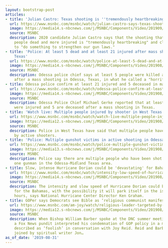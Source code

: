 ```yaml
---
layout: bootstrap-post
articles:
- title: 'Julian Castro: Texas shooting is ''tremendously heartbreaking'''
  url: https://www.msnbc.com/msnbc/watch/julian-castro-says-texas-shooting-is-tremendously-heartbreaking-67946053679
  image: https://media14.s-nbcnews.com/j/MSNBC/Components/Video/201909/n_msnbc_brk_castro_texas_190831_1920x1080.nbcnews-fp-1200-630.jpg
  source: MSNBC
  description: 2020 candidate Julian Castro says that the shooting that has left multiple
    people dead and more injured is "tremendously heartbreaking" and claims we need
    to "do something to strengthen our gun laws."
- title: 'Police: At least 5 dead and at least 21 injured after mass shooting in Odessa,
    Texas'
  url: https://www.msnbc.com/msnbc/watch/police-at-least-5-dead-and-at-least-21-injured-after-mass-shooting-in-odessa-texas-67944005714
  image: https://media14.s-nbcnews.com/j/MSNBC/Components/Video/201908/n_msnbc_odessapresser1_190831_1920x1080.nbcnews-fp-1200-630.jpg
  source: MSNBC
  description: Odessa police chief says at least 5 people were killed and 21 injured
    after a mass shooting in Odessa, Texas, in what he called a "horrific" day.
- title: Odessa police confirm at least 21 injured and 5 deceased in mass shooting
  url: https://www.msnbc.com/msnbc/watch/odessa-police-confirm-at-least-21-injured-and-5-deceased-67944517716
  image: https://media14.s-nbcnews.com/j/MSNBC/Components/Video/201908/n_msnbc_brk_texas_injuries_190831_1920x1080.nbcnews-fp-1200-630.jpg
  source: MSNBC
  description: Odessa Police Chief Michael Gerke reported that at least 21 people
    were injured and 5 are deceased after a mass shooting in Texas.
- title: 'Watch live: Multiple people injured by shooter in West Texas'
  url: https://www.msnbc.com/msnbc/watch/watch-live-multiple-people-injured-by-shooter-in-west-texas-67942981985
  image: https://media12.s-nbcnews.com/j/MSNBC/Components/Video/201908/texas_shooters_new__665829.nbcnews-fp-1200-630.jpg
  source: MSNBC
  description: Police in West Texas have said that multiple people have been injured
    by active shooters.
- title: 'Police: Multiple gunshot victims in active shooting in Odessa-Midland, Texas'
  url: https://www.msnbc.com/msnbc/watch/police-multiple-gunshot-victims-in-active-shooting-in-odessa-midland-texas-67943493616
  image: https://media13.s-nbcnews.com/j/MSNBC/Components/Video/201908/n_msnbc_odessashooting_190831_1920x1080.nbcnews-fp-1200-630.jpg
  source: MSNBC
  description: Police say there are multiple people who have been shot by at least
    one gunman in the Odessa-Midland Texas area.
- title: Slow, intense Hurricane Dorian could be 'devastating' for Bahamas
  url: https://www.msnbc.com/msnbc/watch/intensity-low-speed-of-hurricane-dorian-could-be-devastating-for-bahamas-67940933591
  image: https://media14.s-nbcnews.com/j/MSNBC/Components/Video/201908/n_msnbc_dorian330Sat_190831_1920x1080.nbcnews-fp-1200-630.jpg
  source: MSNBC
  description: The intensity and slow speed of Hurricane Dorian could be life-threatening
    for the Bahamas, with the possibility it will park itself in the islands for 24-36
    hours, says National Hurricane Center Director Ken Graham.
- title: GOPer says Democrats see Bible as ‘religious communist manifesto’
  url: https://www.msnbc.com/am-joy/watch/religious-leader-targeted-by-gop-politico-for-criticizing-gop-67937349998
  image: https://media12.s-nbcnews.com/j/MSNBC/Components/Video/201908/n_joy_religionpolitics_190831_1920x1080.nbcnews-fp-1200-630.jpg
  source: MSNBC
  description: When Bishop William Barber spoke at the DNC summer meeting last week,
    a Fox News pundit interpreted his condemnation of GOP policy in a manner Barber
    described as ‘foolish’ in conversation with Joy Reid. Reid and Barber are also
    joined by spiritual writer Jon…
as_of_date: '2019-08-31'
---
```


